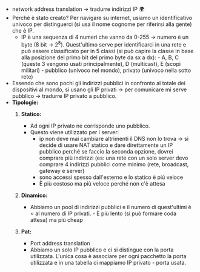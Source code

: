 - network address translation $\to$ tradurre indirizzi IP 🌍
- Perché è stato creato? Per navigare su internet, usiamo un identificativo univoco per distinguerci (si usa il nome cognome per riferirsi alla gente) che è IP. 
     -  IP è una sequenza di 4 numeri che vanno da 0-255 $\to$ numero è un byte (8 bit $\to$ $2^{8}$). Quest'ultimo serve per identificarci in una rete e può essere classificato per in 5 classi (si può capire la classe in base alla posizione del primo bit del primo byte da sx a dx):
               -   A, B, C (queste 3 vengono usati principalmente), D (multicast), E (scopi militari)
               -   pubblico (univoco nel mondo), privato (univoco nella sotto rete)
 - Essendo che sono pochi gli indirizzi pubblici in confronto al totale dei dispositivi al mondo, si usano gli IP privati $\to$ per comunicare mi serve pubblico $\to$ tradurre IP privato a pubblico.
 - **Tipologie:**
	1. **Statico:** 
		- Ad ogni IP privato ne corrisponde uno pubblico. 
		- Questo viene utilizzato per i server:
			- ip non deve mai cambiare altrimenti il DNS non lo trova $\to$ si decide di usare NAT statico e dare direttamente un IP pubblico perché se faccio la seconda opzione, dovrei comprare più indirizzi (es: una rete con un solo server devo comprare 4 indirizzi pubblici come minimo (rete, broadcast, gateway e server)
			- sono accessi spesso dall'esterno e lo statico è più veloce 
			- È più costoso ma più veloce perché non c'è attesa
	 2. **Dinamico:**
		 - Abbiamo un pool di indirizzi pubblici e il numero di quest'ultimi è < al numero di IP privati. 
				- È più lento (si può formare coda attesa) ma più cheap 

	3. **Pat:**
		- Port address translation 
		- Abbiamo un solo IP pubblico e ci si distingue con la porta utilizzata. L'unica cosa è associare per ogni pacchetto la porta utilizzata e in una tabella ci mappiamo IP privato - porta usata. 
